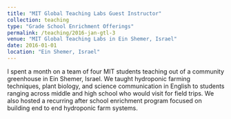 ```yaml
---
title: "MIT Global Teaching Labs Guest Instructor"
collection: teaching
type: "Grade School Enrichment Offerings"
permalink: /teaching/2016-jan-gtl-3
venue: "MIT Global Teaching Labs in Ein Shemer, Israel"
date: 2016-01-01
location: "Ein Shemer, Israel"
---
```


I spent a month on a team of four MIT students teaching out of a community 
greenhouse in Ein Shemer, Israel. We taught hydroponic farming techniques, 
plant biology, and science communication in English to students ranging across 
middle and high school who would visit for field trips. We also hosted a
recurring after school enrichment program focused on building end to end
hydroponic farm systems.

